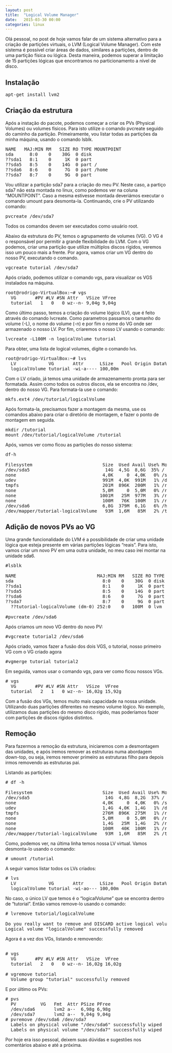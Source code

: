 ```yaml
---
layout: post
title:  "Logical Volume Manager"
date:   2015-03-30 00:00
categories: linux
---
```


Olá pessoal, no post de hoje vamos falar de um sistema alternativo para a criação de partições virtuais, o LVM (Logical Volume Manager). Com este sistema é possível criar áreas de dados, similares a partições, dentro de uma partição física ou lógica. Desta maneira, podemos superar a limitação de 15 partições lógicas que encontramos no particionamento a nível de disco. 

## Instalação

<pre>
apt-get install lvm2
</pre>

## Criação da estrutura


Após a instação do pacote, podemos começar a criar os PVs (Physical Volumes) ou volumes físicos. Para isto utilize o comando pvcreate seguido do caminho da partição. Primeiramente, vou listar todas as partições da minha máquina, usando o comando lsblk.


<pre>
NAME   MAJ:MIN RM   SIZE RO TYPE MOUNTPOINT
sda      8:0    0    30G  0 disk 
??sda1   8:1    0     1K  0 part 
??sda5   8:5    0    14G  0 part /
??sda6   8:6    0     7G  0 part /home
??sda7   8:7    0     9G  0 part 
</pre>


Vou utilizar a partição sda7 para a criação do meu PV. Neste caso, a partiço sda7 não esta montada no linux, como podemos ver na coluna “MOUNTPOINT”. Caso a mesma estivesse montada deveriámos executar o comando umount para desmonta-la. Continuando, crie o PV utilizando comando:


<pre>
pvcreate /dev/sda7
</pre>

<p class="alerta">Todos os comandos devem ser executados como usuário root.


Abaixo da estrutura do PV, temos o agrupamento de volumes (VG). O VG é o responsável por permitir a grande flexibilidade do LVM. Com o VG podemos, criar uma partição que utilize múltiplos discos rígidos, veremos isso um pouco mais a frente. Por agora, vamos criar um VG dentro do nosso PV, executando o comando.

<pre>
vgcreate tutorial /dev/sda7
</pre>


Após criado, podemos utilizar o comando vgs, para visualizar os VGS instalados na máquina.


<pre>
root@rodrigo-VirtualBox:~# vgs
  VG       #PV #LV #SN Attr   VSize VFree
  tutorial   1   0   0 wz--n- 9,04g 9,04g
</pre>


Como último passo, temos a criação do volume lógico (LV), que é feito através do comando lvcreate. Como parametros passamos o tamanho do volume (-L), o nome do volume (-n) e por fim o nome do VG onde ser armazenado o nosso LV. Por fim, criaremos o nosso LV usando o comando:


<pre>
lvcreate -L100M -n logicalVolume tutorial
</pre>

Para obter, uma lista de logical volumes, digite o comando lvs.

<pre>
root@rodrigo-VirtualBox:~# lvs
  LV            VG       Attr      LSize   Pool Origin Data%  Move Log Copy%  Convert
  logicalVolume tutorial -wi-a---- 100,00m  
</pre>


Com o LV criado, já temos uma unidade de armazenamento pronta para ser formatada. Assim como todos os outros discos, ela se encontra no /dev, dentro do nosso VG. Para formata-la use o comando:


<pre>
mkfs.ext4 /dev/tutorial/logicalVolume
</pre>


Após formata-la, precisamos fazer a montagem da mesma, use os comandos abaixo para criar o diretório de montagem, e fazer o ponto de montagem em seguida.


<pre>
mkdir /tutorial
mount /dev/tutorial/logicalVolume /tutorial
</pre>

Após, vamos ver como ficou as partições do nosso sistema:

<pre>
df-h

Filesystem                          Size  Used Avail Use% Mounted on
/dev/sda5                            14G  4,5G  8,6G  35% /
none                                4,0K     0  4,0K   0% /sys/fs/cgroup
udev                                991M  4,0K  991M   1% /dev
tmpfs                               201M  896K  200M   1% /run
none                                5,0M     0  5,0M   0% /run/lock
none                               1001M   25M  977M   3% /run/shm
none                                100M   76K  100M   1% /run/user
/dev/sda6                           6,8G  379M  6,1G   6% /home
/dev/mapper/tutorial-logicalVolume   93M  1,6M   85M   2% /tutorial
</pre>

## Adição de novos PVs ao VG
Uma grande funcionalidade do LVM é a possibilidade de criar uma unidade lógica que esteja presente em várias partições lógicas “reais”. Para isto, vamos criar um novo PV em uma outra unidade, no meu caso irei montar na unidade sda6.


<pre>
#lsblk

NAME                              MAJ:MIN RM   SIZE RO TYPE MOUNTPOINT
sda                                 8:0    0    30G  0 disk 
??sda1                              8:1    0     1K  0 part 
??sda5                              8:5    0    14G  0 part /
??sda6                              8:6    0     7G  0 part 
??sda7                              8:7    0     9G  0 part 
  ??tutorial-logicalVolume (dm-0) 252:0    0   100M  0 lvm 

#pvcreate /dev/sda6
</pre>
Após criamos um novo VG dentro do novo PV:

<pre>
#vgcreate tutorial2 /dev/sda6
</pre>

Após criado, vamos fazer a fusão dos dois VGS, o tutorial, nosso primeiro VG com o VG criado agora

<pre>
#vgmerge tutorial tutorial2
</pre>

Em seguida, vamos usar o comando vgs, para ver como ficou nossos VGs.

<pre>
# vgs
  VG       #PV #LV #SN Attr   VSize  VFree 
  tutorial   2   1   0 wz--n- 16,02g 15,92g
</pre>


Com a fusão dos VGs, temos muito mais capacidade na nossa unidade. Utilizando duas partições diferentes no mesmo volume lógico. No exemplo, utilizamos duas partições do mesmo disco rígido, mas poderíamos fazer com partições de discos rígidos distintos.


## Remoção


Para fazermos a remoção da estrutura, iniciaremos com a desmontagem das unidades, e após iremos remover as estruturas numa abordagem down-top, ou seja, iremos remover primeiro as estruturas filho para depois irmos removendo as estruturas pai.

Listando as partições:

<pre>
# df -h 

Filesystem                          Size  Used Avail Use% Mounted on
/dev/sda5                            14G  4,8G  8,2G  37% /
none                                4,0K     0  4,0K   0% /sys/fs/cgroup
udev                                1,4G  4,0K  1,4G   1% /dev
tmpfs                               276M  896K  275M   1% /run
none                                5,0M     0  5,0M   0% /run/lock
none                                1,4G   25M  1,4G   2% /run/shm
none                                100M   40K  100M   1% /run/user
/dev/mapper/tutorial-logicalVolume   93M  1,6M   85M   2% /tutorial
</pre>

Como, podemos ver, na última linha temos nossa LV virtual. Vamos desmonta-lo usando o comando:

<pre>
# umount /tutorial
</pre>

A seguir vamos listar todos os LVs criados:

<pre>
# lvs
  LV            VG       Attr      LSize   Pool Origin Data%  Move Log Copy%  Convert
  logicalVolume tutorial -wi-ao--- 100,00m  
</pre>
No caso, o único LV que temos é o “logicalVolume” que se encontra dentro de “tutorial”. Então vamos remove-lo usando o comando:

<pre>
# lvremove tutorial/logicalVolume

Do you really want to remove and DISCARD active logical volume logicalVolume? [y/n]: y
Logical volume "logicalVolume" successfully removed
</pre>

Agora é a vez dos VGs, listando e removendo:
<pre>

# vgs
  VG       #PV #LV #SN Attr   VSize  VFree 
  tutorial   2   0   0 wz--n- 16,02g 16,02g

# vgremove tutorial
  Volume group "tutorial" successfully removed
</pre>

E por último os PVs:

<pre>
# pvs
  PV         VG   Fmt  Attr PSize PFree
  /dev/sda6       lvm2 a--  6,98g 6,98g
  /dev/sda7       lvm2 a--  9,04g 9,04g
# pvremove /dev/sda6 /dev/sda7
  Labels on physical volume "/dev/sda6" successfully wiped
  Labels on physical volume "/dev/sda7" successfully wiped
</pre>
Por hoje era isso pessoal, deixem suas dúvidas e sugestões nos comentários abaixo e até a próxima.